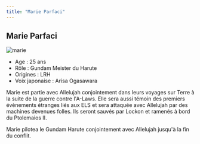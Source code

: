 ```yaml
---
title: "Marie Parfaci"
---
```


Marie Parfaci
-------------

![marie](/images/stories/saga/gundam00film/persos/celestialbeing/marie.jpg)
- Age : 25 ans  
- Rôle : Gundam Meister du Harute  
- Origines : LRH  
- Voix japonaise : Arisa Ogasawara


Marie est partie avec Allelujah conjointement dans leurs voyages sur Terre à la suite de la guerre contre l'A-Laws. Elle sera aussi témoin des premiers évènements étranges liés aux ELS et sera attaquée avec Allelujah par des machines devenues folles. Ils seront sauvés par Lockon et ramenés à bord du Ptolemaios II.


Marie pilotea le Gundam Harute conjointement avec Allelujah jusqu'à la fin du conflit.

